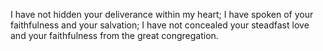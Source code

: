 I have not hidden your deliverance within my heart; I have spoken of your faithfulness and your salvation; I have not concealed your steadfast love and your faithfulness from the great congregation.
